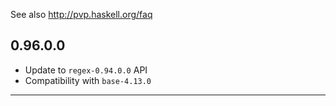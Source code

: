 See also http://pvp.haskell.org/faq

## 0.96.0.0

- Update to `regex-0.94.0.0` API
- Compatibility with `base-4.13.0`

----
